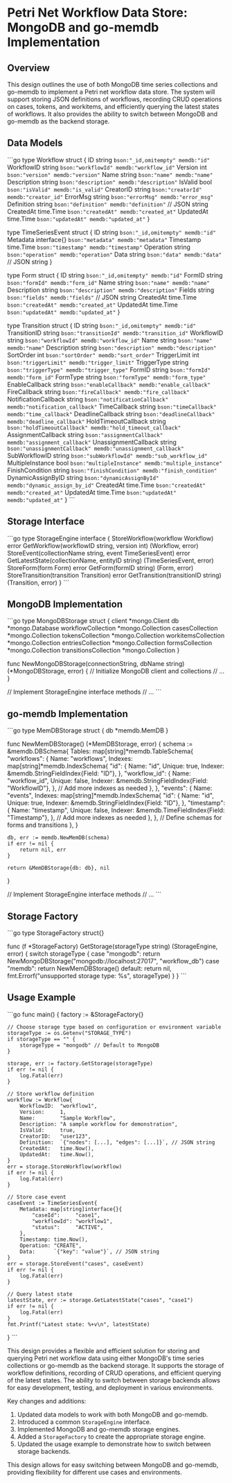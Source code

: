 # Petri Net Workflow Data Store: MongoDB and go-memdb Implementation

## Overview

This design outlines the use of both MongoDB time series collections and go-memdb to implement a Petri net workflow data store. The system will support storing JSON definitions of workflows, recording CRUD operations on cases, tokens, and workitems, and efficiently querying the latest states of workflows. It also provides the ability to switch between MongoDB and go-memdb as the backend storage.

## Data Models

\`\`\`go
type Workflow struct {
    ID          string    `bson:"_id,omitempty" memdb:"id"`
    WorkflowID  string    `bson:"workflowId" memdb:"workflow_id"`
    Version     int       `bson:"version" memdb:"version"`
    Name        string    `bson:"name" memdb:"name"`
    Description string    `bson:"description" memdb:"description"`
    IsValid     bool      `bson:"isValid" memdb:"is_valid"`
    CreatorID   string    `bson:"creatorId" memdb:"creator_id"`
    ErrorMsg    string    `bson:"errorMsg" memdb:"error_msg"`
    Definition  string    `bson:"definition" memdb:"definition"` // JSON string
    CreatedAt   time.Time `bson:"createdAt" memdb:"created_at"`
    UpdatedAt   time.Time `bson:"updatedAt" memdb:"updated_at"`
}

type TimeSeriesEvent struct {
    ID        string      `bson:"_id,omitempty" memdb:"id"`
    Metadata  interface{} `bson:"metadata" memdb:"metadata"`
    Timestamp time.Time   `bson:"timestamp" memdb:"timestamp"`
    Operation string      `bson:"operation" memdb:"operation"`
    Data      string      `bson:"data" memdb:"data"` // JSON string
}

type Form struct {
    ID          string    `bson:"_id,omitempty" memdb:"id"`
    FormID      string    `bson:"formId" memdb:"form_id"`
    Name        string    `bson:"name" memdb:"name"`
    Description string    `bson:"description" memdb:"description"`
    Fields      string    `bson:"fields" memdb:"fields"` // JSON string
    CreatedAt   time.Time `bson:"createdAt" memdb:"created_at"`
    UpdatedAt   time.Time `bson:"updatedAt" memdb:"updated_at"`
}

type Transition struct {
    ID                   string    `bson:"_id,omitempty" memdb:"id"`
    TransitionID         string    `bson:"transitionId" memdb:"transition_id"`
    WorkflowID           string    `bson:"workflowId" memdb:"workflow_id"`
    Name                 string    `bson:"name" memdb:"name"`
    Description          string    `bson:"description" memdb:"description"`
    SortOrder            int       `bson:"sortOrder" memdb:"sort_order"`
    TriggerLimit         int       `bson:"triggerLimit" memdb:"trigger_limit"`
    TriggerType          string    `bson:"triggerType" memdb:"trigger_type"`
    FormID               string    `bson:"formId" memdb:"form_id"`
    FormType             string    `bson:"formType" memdb:"form_type"`
    EnableCallback       string    `bson:"enableCallback" memdb:"enable_callback"`
    FireCallback         string    `bson:"fireCallback" memdb:"fire_callback"`
    NotificationCallback string    `bson:"notificationCallback" memdb:"notification_callback"`
    TimeCallback         string    `bson:"timeCallback" memdb:"time_callback"`
    DeadlineCallback     string    `bson:"deadlineCallback" memdb:"deadline_callback"`
    HoldTimeoutCallback  string    `bson:"holdTimeoutCallback" memdb:"hold_timeout_callback"`
    AssignmentCallback   string    `bson:"assignmentCallback" memdb:"assignment_callback"`
    UnassignmentCallback string    `bson:"unassignmentCallback" memdb:"unassignment_callback"`
    SubWorkflowID        string    `bson:"subWorkflowId" memdb:"sub_workflow_id"`
    MultipleInstance     bool      `bson:"multipleInstance" memdb:"multiple_instance"`
    FinishCondition      string    `bson:"finishCondition" memdb:"finish_condition"`
    DynamicAssignByID    string    `bson:"dynamicAssignById" memdb:"dynamic_assign_by_id"`
    CreatedAt            time.Time `bson:"createdAt" memdb:"created_at"`
    UpdatedAt            time.Time `bson:"updatedAt" memdb:"updated_at"`
}
\`\`\`

## Storage Interface

\`\`\`go
type StorageEngine interface {
    StoreWorkflow(workflow Workflow) error
    GetWorkflow(workflowID string, version int) (Workflow, error)
    StoreEvent(collectionName string, event TimeSeriesEvent) error
    GetLatestState(collectionName, entityID string) (TimeSeriesEvent, error)
    StoreForm(form Form) error
    GetForm(formID string) (Form, error)
    StoreTransition(transition Transition) error
    GetTransition(transitionID string) (Transition, error)
}
\`\`\`

## MongoDB Implementation

\`\`\`go
type MongoDBStorage struct {
    client             *mongo.Client
    db                 *mongo.Database
    workflowCollection *mongo.Collection
    casesCollection    *mongo.Collection
    tokensCollection   *mongo.Collection
    workitemsCollection *mongo.Collection
    entriesCollection  *mongo.Collection
    formsCollection    *mongo.Collection
    transitionsCollection *mongo.Collection
}

func NewMongoDBStorage(connectionString, dbName string) (*MongoDBStorage, error) {
    // Initialize MongoDB client and collections
    // ...
}

// Implement StorageEngine interface methods
// ...
\`\`\`

## go-memdb Implementation

\`\`\`go
type MemDBStorage struct {
    db *memdb.MemDB
}

func NewMemDBStorage() (*MemDBStorage, error) {
    schema := &memdb.DBSchema{
        Tables: map[string]*memdb.TableSchema{
            "workflows": {
                Name: "workflows",
                Indexes: map[string]*memdb.IndexSchema{
                    "id": {
                        Name:    "id",
                        Unique:  true,
                        Indexer: &memdb.StringFieldIndex{Field: "ID"},
                    },
                    "workflow_id": {
                        Name:    "workflow_id",
                        Unique:  false,
                        Indexer: &memdb.StringFieldIndex{Field: "WorkflowID"},
                    },
                    // Add more indexes as needed
                },
            },
            "events": {
                Name: "events",
                Indexes: map[string]*memdb.IndexSchema{
                    "id": {
                        Name:    "id",
                        Unique:  true,
                        Indexer: &memdb.StringFieldIndex{Field: "ID"},
                    },
                    "timestamp": {
                        Name:    "timestamp",
                        Unique:  false,
                        Indexer: &memdb.TimeFieldIndex{Field: "Timestamp"},
                    },
                    // Add more indexes as needed
                },
            },
            // Define schemas for forms and transitions
        },
    }

    db, err := memdb.NewMemDB(schema)
    if err != nil {
        return nil, err
    }

    return &MemDBStorage{db: db}, nil
}

// Implement StorageEngine interface methods
// ...
\`\`\`

## Storage Factory

\`\`\`go
type StorageFactory struct{}

func (f *StorageFactory) GetStorage(storageType string) (StorageEngine, error) {
    switch storageType {
    case "mongodb":
        return NewMongoDBStorage("mongodb://localhost:27017", "workflow_db")
    case "memdb":
        return NewMemDBStorage()
    default:
        return nil, fmt.Errorf("unsupported storage type: %s", storageType)
    }
}
\`\`\`

## Usage Example

\`\`\`go
func main() {
    factory := &StorageFactory{}

    // Choose storage type based on configuration or environment variable
    storageType := os.Getenv("STORAGE_TYPE")
    if storageType == "" {
        storageType = "mongodb" // Default to MongoDB
    }

    storage, err := factory.GetStorage(storageType)
    if err != nil {
        log.Fatal(err)
    }

    // Store workflow definition
    workflow := Workflow{
        WorkflowID:  "workflow1",
        Version:     1,
        Name:        "Sample Workflow",
        Description: "A sample workflow for demonstration",
        IsValid:     true,
        CreatorID:   "user123",
        Definition:  `{"nodes": [...], "edges": [...]}`, // JSON string
        CreatedAt:   time.Now(),
        UpdatedAt:   time.Now(),
    }
    err = storage.StoreWorkflow(workflow)
    if err != nil {
        log.Fatal(err)
    }

    // Store case event
    caseEvent := TimeSeriesEvent{
        Metadata: map[string]interface{}{
            "caseId":     "case1",
            "workflowId": "workflow1",
            "status":     "ACTIVE",
        },
        Timestamp: time.Now(),
        Operation: "CREATE",
        Data:      `{"key": "value"}`, // JSON string
    }
    err = storage.StoreEvent("cases", caseEvent)
    if err != nil {
        log.Fatal(err)
    }

    // Query latest state
    latestState, err := storage.GetLatestState("cases", "case1")
    if err != nil {
        log.Fatal(err)
    }
    fmt.Printf("Latest state: %+v\n", latestState)
}
\`\`\`

This design provides a flexible and efficient solution for storing and querying Petri net workflow data using either MongoDB's time series collections or go-memdb as the backend storage. It supports the storage of workflow definitions, recording of CRUD operations, and efficient querying of the latest states. The ability to switch between storage backends allows for easy development, testing, and deployment in various environments.

Key changes and additions:

1. Updated data models to work with both MongoDB and go-memdb.
2. Introduced a common `StorageEngine` interface.
3. Implemented MongoDB and go-memdb storage engines.
4. Added a `StorageFactory` to create the appropriate storage engine.
5. Updated the usage example to demonstrate how to switch between storage backends.

This design allows for easy switching between MongoDB and go-memdb, providing flexibility for different use cases and environments.
